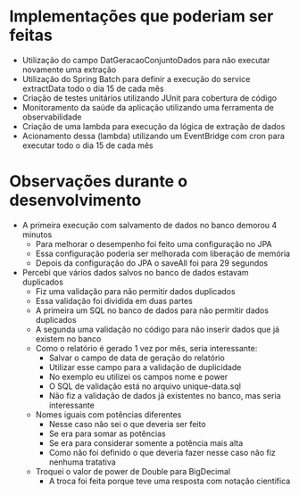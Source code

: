 # Implementações que poderiam ser feitas

- Utilização do campo DatGeracaoConjuntoDados para não executar novamente uma extração
- Utilização do Spring Batch para definir a execução do service extractData todo o dia 15 de cada mês
- Criação de testes unitários utilizando JUnit para cobertura de código
- Monitoramento da saúde da aplicação utilizando uma ferramenta de observabilidade
- Criação de uma lambda para execução da lógica de extração de dados
- Acionamento dessa (lambda) utilizando um EventBridge com cron para executar todo o dia 15 de cada mês

# Observações durante o desenvolvimento

- A primeira execução com salvamento de dados no banco demorou 4 minutos
  - Para melhorar o desempenho foi feito uma configuração no JPA
  - Essa configuração poderia ser melhorada com liberação de memória
  - Depois da configuração do JPA o saveAll foi para 29 segundos
- Percebi que vários dados salvos no banco de dados estavam duplicados
  - Fiz uma validação para não permitir dados duplicados
  - Essa validação foi dividida em duas partes
  - A primeira um SQL no banco de dados para não permitir dados duplicados
  - A segunda uma validação no código para não inserir dados que já existem no banco
  - Como o relatório é gerado 1 vez por mês, seria interessante:
    - Salvar o campo de data de geração do relatório
    - Utilizar esse campo para a validação de duplicidade
    - No exemplo eu utilizei os campos nome e power
    - O SQL de validação está no arquivo unique-data.sql
    - Não fiz a validação de dados já existentes no banco, mas seria interessante
  - Nomes iguais com potências diferentes
    - Nesse caso não sei o que deveria ser feito
    - Se era para somar as potências
    - Se era para considerar somente a potência mais alta
    - Como não foi definido o que deveria fazer nesse caso não fiz nenhuma tratativa
  - Troquei o valor de power de Double para BigDecimal 
    - A troca foi feita porque teve uma resposta com notação cientifica